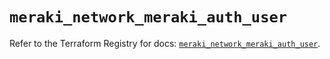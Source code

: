 # `meraki_network_meraki_auth_user`

Refer to the Terraform Registry for docs: [`meraki_network_meraki_auth_user`](https://registry.terraform.io/providers/ciscodevnet/meraki/1.7.1/docs/resources/network_meraki_auth_user).
